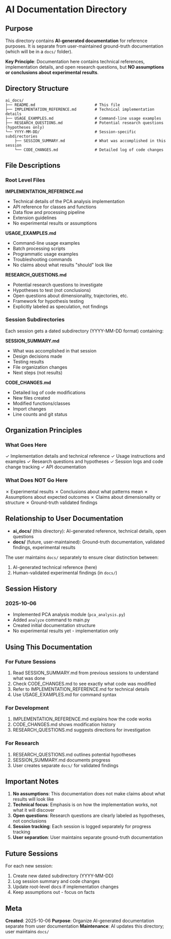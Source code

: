 # AI Documentation Directory

## Purpose

This directory contains **AI-generated documentation** for reference purposes. It is separate from user-maintained ground-truth documentation (which will be in a `docs/` folder).

**Key Principle**: Documentation here contains technical references, implementation details, and open research questions, but **NO assumptions or conclusions about experimental results**.

## Directory Structure

```
ai_docs/
├── README.md                          # This file
├── IMPLEMENTATION_REFERENCE.md        # Technical implementation details
├── USAGE_EXAMPLES.md                  # Command-line usage examples
├── RESEARCH_QUESTIONS.md              # Potential research questions (hypotheses only)
└── YYYY-MM-DD/                        # Session-specific subdirectories
    ├── SESSION_SUMMARY.md             # What was accomplished in this session
    └── CODE_CHANGES.md                # Detailed log of code changes
```

## File Descriptions

### Root Level Files

**IMPLEMENTATION_REFERENCE.md**
- Technical details of the PCA analysis implementation
- API reference for classes and functions
- Data flow and processing pipeline
- Extension guidelines
- No experimental results or assumptions

**USAGE_EXAMPLES.md**
- Command-line usage examples
- Batch processing scripts
- Programmatic usage examples
- Troubleshooting commands
- No claims about what results "should" look like

**RESEARCH_QUESTIONS.md**
- Potential research questions to investigate
- Hypotheses to test (not conclusions)
- Open questions about dimensionality, trajectories, etc.
- Framework for hypothesis testing
- Explicitly labeled as speculation, not findings

### Session Subdirectories

Each session gets a dated subdirectory (YYYY-MM-DD format) containing:

**SESSION_SUMMARY.md**
- What was accomplished in that session
- Design decisions made
- Testing results
- File organization changes
- Next steps (not results)

**CODE_CHANGES.md**
- Detailed log of code modifications
- New files created
- Modified functions/classes
- Import changes
- Line counts and git status

## Organization Principles

### What Goes Here
✓ Implementation details and technical reference
✓ Usage instructions and examples
✓ Research questions and hypotheses
✓ Session logs and code change tracking
✓ API documentation

### What Does NOT Go Here
✗ Experimental results
✗ Conclusions about what patterns mean
✗ Assumptions about expected outcomes
✗ Claims about dimensionality or structure
✗ Ground-truth validated findings

## Relationship to User Documentation

- **ai_docs/** (this directory): AI-generated reference, technical details, open questions
- **docs/** (future, user-maintained): Ground-truth documentation, validated findings, experimental results

The user maintains `docs/` separately to ensure clear distinction between:
1. AI-generated technical reference (here)
2. Human-validated experimental findings (in `docs/`)

## Session History

### 2025-10-06
- Implemented PCA analysis module (`pca_analysis.py`)
- Added `analyze` command to main.py
- Created initial documentation structure
- No experimental results yet - implementation only

## Using This Documentation

### For Future Sessions
1. Read SESSION_SUMMARY.md from previous sessions to understand what was done
2. Check CODE_CHANGES.md to see exactly what code was modified
3. Refer to IMPLEMENTATION_REFERENCE.md for technical details
4. Use USAGE_EXAMPLES.md for command syntax

### For Development
1. IMPLEMENTATION_REFERENCE.md explains how the code works
2. CODE_CHANGES.md shows modification history
3. RESEARCH_QUESTIONS.md suggests directions for investigation

### For Research
1. RESEARCH_QUESTIONS.md outlines potential hypotheses
2. SESSION_SUMMARY.md documents progress
3. User creates separate `docs/` for validated findings

## Important Notes

1. **No assumptions**: This documentation does not make claims about what results will look like
2. **Technical focus**: Emphasis is on how the implementation works, not what it will discover
3. **Open questions**: Research questions are clearly labeled as hypotheses, not conclusions
4. **Session tracking**: Each session is logged separately for progress tracking
5. **User separation**: User maintains separate ground-truth documentation

## Future Sessions

For each new session:
1. Create new dated subdirectory (YYYY-MM-DD)
2. Log session summary and code changes
3. Update root-level docs if implementation changes
4. Keep assumptions out - focus on facts

## Meta

**Created**: 2025-10-06
**Purpose**: Organize AI-generated documentation separate from user documentation
**Maintenance**: AI updates this directory; user maintains `docs/`
